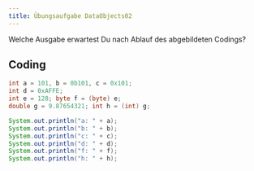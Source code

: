 ```yaml
---
title: Übungsaufgabe DataObjects02
---
```


Welche Ausgabe erwartest Du nach Ablauf des abgebildeten Codings?

## Coding

```java
int a = 101, b = 0b101, c = 0x101;
int d = 0xAFFE;
int e = 128; byte f = (byte) e;
double g = 9.87654321; int h = (int) g;

System.out.println("a: " + a);
System.out.println("b: " + b);
System.out.println("c: " + c);
System.out.println("d: " + d);
System.out.println("f: " + f);
System.out.println("h: " + h);
```
